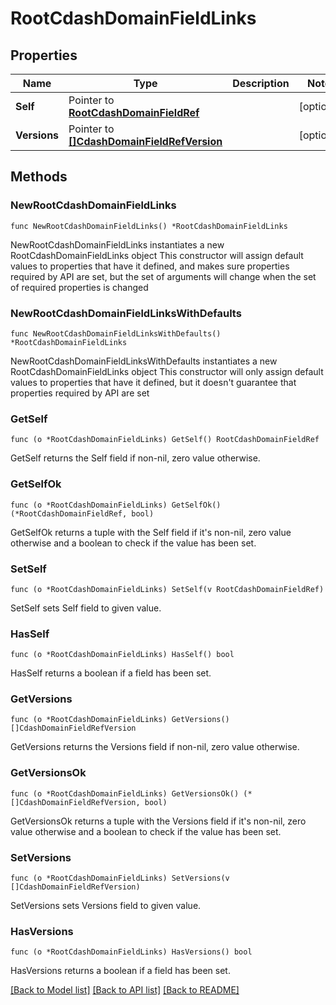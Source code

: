 # RootCdashDomainFieldLinks

## Properties

Name | Type | Description | Notes
------------ | ------------- | ------------- | -------------
**Self** | Pointer to [**RootCdashDomainFieldRef**](RootCdashDomainFieldRef.md) |  | [optional] 
**Versions** | Pointer to [**[]CdashDomainFieldRefVersion**](CdashDomainFieldRefVersion.md) |  | [optional] 

## Methods

### NewRootCdashDomainFieldLinks

`func NewRootCdashDomainFieldLinks() *RootCdashDomainFieldLinks`

NewRootCdashDomainFieldLinks instantiates a new RootCdashDomainFieldLinks object
This constructor will assign default values to properties that have it defined,
and makes sure properties required by API are set, but the set of arguments
will change when the set of required properties is changed

### NewRootCdashDomainFieldLinksWithDefaults

`func NewRootCdashDomainFieldLinksWithDefaults() *RootCdashDomainFieldLinks`

NewRootCdashDomainFieldLinksWithDefaults instantiates a new RootCdashDomainFieldLinks object
This constructor will only assign default values to properties that have it defined,
but it doesn't guarantee that properties required by API are set

### GetSelf

`func (o *RootCdashDomainFieldLinks) GetSelf() RootCdashDomainFieldRef`

GetSelf returns the Self field if non-nil, zero value otherwise.

### GetSelfOk

`func (o *RootCdashDomainFieldLinks) GetSelfOk() (*RootCdashDomainFieldRef, bool)`

GetSelfOk returns a tuple with the Self field if it's non-nil, zero value otherwise
and a boolean to check if the value has been set.

### SetSelf

`func (o *RootCdashDomainFieldLinks) SetSelf(v RootCdashDomainFieldRef)`

SetSelf sets Self field to given value.

### HasSelf

`func (o *RootCdashDomainFieldLinks) HasSelf() bool`

HasSelf returns a boolean if a field has been set.

### GetVersions

`func (o *RootCdashDomainFieldLinks) GetVersions() []CdashDomainFieldRefVersion`

GetVersions returns the Versions field if non-nil, zero value otherwise.

### GetVersionsOk

`func (o *RootCdashDomainFieldLinks) GetVersionsOk() (*[]CdashDomainFieldRefVersion, bool)`

GetVersionsOk returns a tuple with the Versions field if it's non-nil, zero value otherwise
and a boolean to check if the value has been set.

### SetVersions

`func (o *RootCdashDomainFieldLinks) SetVersions(v []CdashDomainFieldRefVersion)`

SetVersions sets Versions field to given value.

### HasVersions

`func (o *RootCdashDomainFieldLinks) HasVersions() bool`

HasVersions returns a boolean if a field has been set.


[[Back to Model list]](../README.md#documentation-for-models) [[Back to API list]](../README.md#documentation-for-api-endpoints) [[Back to README]](../README.md)


